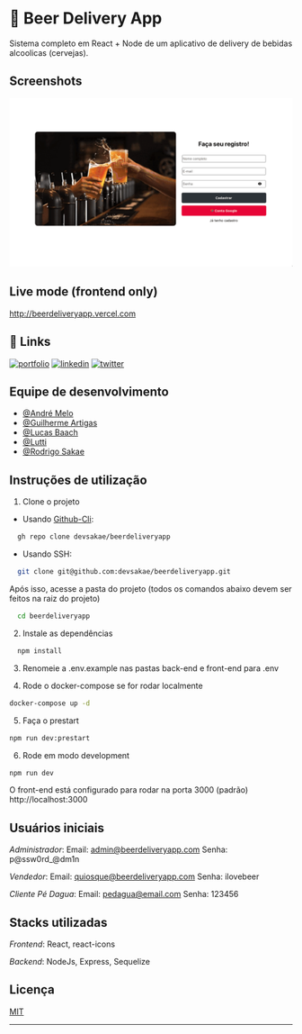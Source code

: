 
# 🍺 Beer Delivery App

Sistema completo em React + Node de um aplicativo de delivery de bebidas alcoolicas (cervejas).

## Screenshots

<img src="https://github.com/devsakae/beerdeliveryapp/blob/main/front-end/public/beerdeliveryappscreens.gif" />

## Live mode (frontend only)

[http://beerdeliveryapp.vercel.com
](https://beerdeliveryapp.vercel.app/login)

## 🔗 Links
[![portfolio](https://img.shields.io/badge/my_portfolio-000?style=for-the-badge&logo=ko-fi&logoColor=white)](http://portfolio.sakae.social)
[![linkedin](https://img.shields.io/badge/linkedin-0A66C2?style=for-the-badge&logo=linkedin&logoColor=white)](https://www.linkedin.com/rodrigosakae)
[![twitter](https://img.shields.io/badge/twitter-1DA1F2?style=for-the-badge&logo=twitter&logoColor=white)](https://twitter.com/Sakae)


## Equipe de desenvolvimento

- [@André Melo](https://www.github.com/proandremelo)
- [@Guilherme Artigas](https://www.github.com/Guilherme-Artigas)
- [@Lucas Baach](https://www.github.com/LucasBaach)
- [@Lutti](https://www.github.com/lutti)
- [@Rodrigo Sakae](https://www.github.com/devsakae)
## Instruções de utilização

1. Clone o projeto

- Usando [Github-Cli](https://cli.github.com/):
```bash
  gh repo clone devsakae/beerdeliveryapp
```
- Usando SSH:
```bash
  git clone git@github.com:devsakae/beerdeliveryapp.git
```
Após isso, acesse a pasta do projeto (todos os comandos abaixo devem ser feitos na raiz do projeto)
```bash
  cd beerdeliveryapp
```

2. Instale as dependências
```bash
  npm install
```

3. Renomeie a .env.example nas pastas back-end e front-end para .env

4. Rode o docker-compose se for rodar localmente
```bash
docker-compose up -d
```

5. Faça o prestart
```bash
npm run dev:prestart
```

6. Rode em modo development
```bash
npm run dev
```

O front-end está configurado para rodar na porta 3000 (padrão) http://localhost:3000

## Usuários iniciais

*Administrador*:
Email: admin@beerdeliveryapp.com
Senha: p@ssw0rd_@dm1n

*Vendedor*:
Email: quiosque@beerdeliveryapp.com
Senha: ilovebeer

*Cliente Pé Dagua*:
Email: pedagua@email.com
Senha: 123456

## Stacks utilizadas

*Frontend*: React, react-icons

*Backend*: NodeJs, Express, Sequelize
## Licença

[MIT](https://choosealicense.com/licenses/mit/)

****
